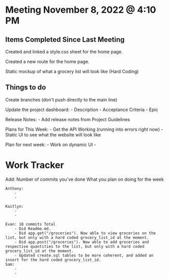 # Meeting November 8, 2022 @ 4:10 PM

## Items Completed Since Last Meeting

Created and linked a style.css sheet for the home page.

Created a new route for the home page.

Static mockup of what a grocery list will look like (Hard Coding)


## Things to do

Create branches (don't push directly to the main line)

Update the project dashboard: 
    - Description
    - Acceptance Criteria 
    - Epic

Release Notes:
    - Add release notes from Project Guidelines

Plans for This Week:
    - Get the API Working (running into errors right now)
    - Static UI to see what the website will look like

Plan for next week:
    - Work on dynamic UI 
    - 


# Work Tracker 
Add: Number of commits you've done
     What you plan on doing for the week

    Anthony:
        - 
        - 

    Kaitlyn:
        - 
        - 

    Evan: 18 commits Total
        - Did Readme.md.
        - Did app.get("/groceries"). Now able to view groceries on the list, but only with a hard coded grocery_list_id at the moment.
        - Did app.post("/groceries"). Now able to add groceries and respective quantities to the list, but only with a hard coded grocery_list_id at the moment.
        - Updated create.sql tables to be more coherent, and added an insert for the hard coded grocery_list_id.
    Sam:
        - 
        - 
